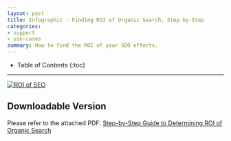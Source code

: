 ```yaml
---
layout: post
title: Infographic - Finding ROI of Organic Search, Step-by-Step
categories:
- support
- use-cases
summary: How to find the ROI of your SEO efforts.
---
```

* Table of Contents
{:toc}
* * *

[![ROI of SEO][info-seo-png]][info-seo-png]

## Downloadable Version

Please refer to the attached PDF: [Step-by-Step Guide to Determining ROI of Organic Search][info-seo-pdf]

[info-seo-pdf]: https://s3.amazonaws.com/kissmetrics-support-files/assets/infographics/ROI-of-SEO.pdf
[info-seo-png]: https://s3.amazonaws.com/kissmetrics-support-files/assets/infographics/ROI-of-SEO.png
